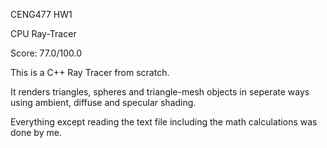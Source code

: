 CENG477 HW1

CPU Ray-Tracer

Score: 77.0/100.0

This is a C++ Ray Tracer from scratch.

It renders triangles, spheres and triangle-mesh objects in seperate ways using ambient, diffuse and specular shading.

Everything except reading the text file including the math calculations was done by me.
